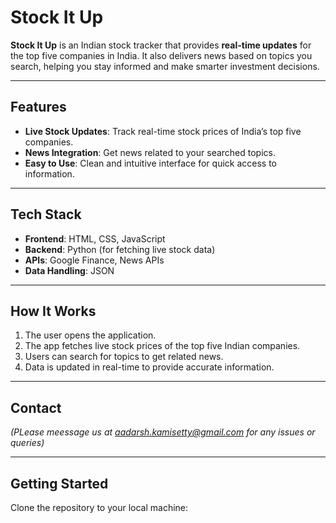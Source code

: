# Stock It Up

**Stock It Up** is an Indian stock tracker that provides **real-time updates** for the top five companies in India. It also delivers news based on topics you search, helping you stay informed and make smarter investment decisions.  

---

## Features

- **Live Stock Updates**: Track real-time stock prices of India’s top five companies.  
- **News Integration**: Get news related to your searched topics.  
- **Easy to Use**: Clean and intuitive interface for quick access to information.  

---

## Tech Stack

- **Frontend**: HTML, CSS, JavaScript  
- **Backend**: Python (for fetching live stock data)  
- **APIs**: Google Finance, News APIs  
- **Data Handling**: JSON  

---

## How It Works

1. The user opens the application.  
2. The app fetches live stock prices of the top five Indian companies.  
3. Users can search for topics to get related news.  
4. Data is updated in real-time to provide accurate information.  

---

## Contact

*(PLease meessage us at aadarsh.kamisetty@gmail.com for any issues or queries)*

---

## Getting Started

Clone the repository to your local machine:
